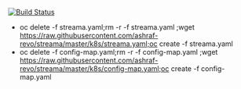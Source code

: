 [![Build Status](https://travis-ci.org/ashraf-revo/streama.svg?branch=master)](https://travis-ci.org/ashraf-revo/streama)
- oc delete -f streama.yaml;rm -r -f streama.yaml ;wget https://raw.githubusercontent.com/ashraf-revo/streama/master/k8s/streama.yaml;oc create -f streama.yaml
- oc delete -f config-map.yaml;rm -r -f config-map.yaml ;wget https://raw.githubusercontent.com/ashraf-revo/streama/master/k8s/config-map.yaml;oc create -f config-map.yaml
